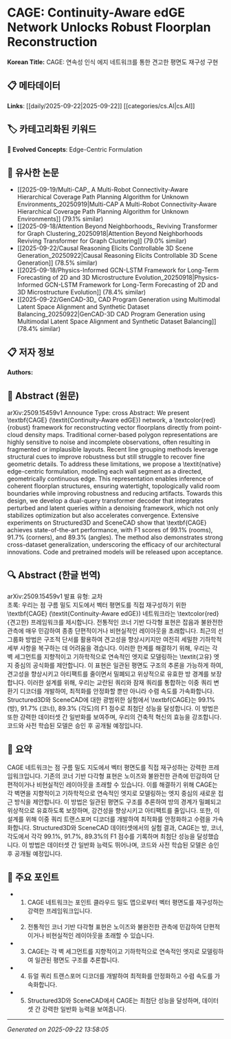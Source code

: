 # CAGE: Continuity-Aware edGE Network Unlocks Robust Floorplan Reconstruction

**Korean Title:** CAGE: 연속성 인식 에지 네트워크를 통한 견고한 평면도 재구성 구현

## 📋 메타데이터

**Links**: [[daily/2025-09-22|2025-09-22]] [[categories/cs.AI|cs.AI]]

## 🏷️ 카테고리화된 키워드
**🚀 Evolved Concepts**: Edge-Centric Formulation

## 🔗 유사한 논문
- [[2025-09-19/Multi-CAP_ A Multi-Robot Connectivity-Aware Hierarchical Coverage Path Planning Algorithm for Unknown Environments_20250919|Multi-CAP A Multi-Robot Connectivity-Aware Hierarchical Coverage Path Planning Algorithm for Unknown Environments]] (79.1% similar)
- [[2025-09-18/Attention Beyond Neighborhoods_ Reviving Transformer for Graph Clustering_20250918|Attention Beyond Neighborhoods Reviving Transformer for Graph Clustering]] (79.0% similar)
- [[2025-09-22/Causal Reasoning Elicits Controllable 3D Scene Generation_20250922|Causal Reasoning Elicits Controllable 3D Scene Generation]] (78.5% similar)
- [[2025-09-18/Physics-Informed GCN-LSTM Framework for Long-Term Forecasting of 2D and 3D Microstructure Evolution_20250918|Physics-Informed GCN-LSTM Framework for Long-Term Forecasting of 2D and 3D Microstructure Evolution]] (78.4% similar)
- [[2025-09-22/GenCAD-3D_ CAD Program Generation using Multimodal Latent Space Alignment and Synthetic Dataset Balancing_20250922|GenCAD-3D CAD Program Generation using Multimodal Latent Space Alignment and Synthetic Dataset Balancing]] (78.4% similar)

## 📋 저자 정보

**Authors:** 

## 📄 Abstract (원문)

arXiv:2509.15459v1 Announce Type: cross 
Abstract: We present \textbf{CAGE} (\textit{Continuity-Aware edGE}) network, a \textcolor{red}{robust} framework for reconstructing vector floorplans directly from point-cloud density maps. Traditional corner-based polygon representations are highly sensitive to noise and incomplete observations, often resulting in fragmented or implausible layouts. Recent line grouping methods leverage structural cues to improve robustness but still struggle to recover fine geometric details. To address these limitations, we propose a \textit{native} edge-centric formulation, modeling each wall segment as a directed, geometrically continuous edge. This representation enables inference of coherent floorplan structures, ensuring watertight, topologically valid room boundaries while improving robustness and reducing artifacts. Towards this design, we develop a dual-query transformer decoder that integrates perturbed and latent queries within a denoising framework, which not only stabilizes optimization but also accelerates convergence. Extensive experiments on Structured3D and SceneCAD show that \textbf{CAGE} achieves state-of-the-art performance, with F1 scores of 99.1\% (rooms), 91.7\% (corners), and 89.3\% (angles). The method also demonstrates strong cross-dataset generalization, underscoring the efficacy of our architectural innovations. Code and pretrained models will be released upon acceptance.

## 🔍 Abstract (한글 번역)

arXiv:2509.15459v1 발표 유형: 교차  
초록: 우리는 점 구름 밀도 지도에서 벡터 평면도를 직접 재구성하기 위한 \textbf{CAGE} (\textit{Continuity-Aware edGE}) 네트워크라는 \textcolor{red}{견고한} 프레임워크를 제시합니다. 전통적인 코너 기반 다각형 표현은 잡음과 불완전한 관측에 매우 민감하여 종종 단편적이거나 비현실적인 레이아웃을 초래합니다. 최근의 선 그룹화 방법은 구조적 단서를 활용하여 견고성을 향상시키지만 여전히 세밀한 기하학적 세부 사항을 복구하는 데 어려움을 겪습니다. 이러한 한계를 해결하기 위해, 우리는 각 벽 세그먼트를 지향적이고 기하학적으로 연속적인 엣지로 모델링하는 \textit{고유} 엣지 중심의 공식화를 제안합니다. 이 표현은 일관된 평면도 구조의 추론을 가능하게 하여, 견고성을 향상시키고 아티팩트를 줄이면서 밀폐되고 위상적으로 유효한 방 경계를 보장합니다. 이러한 설계를 위해, 우리는 교란된 쿼리와 잠재 쿼리를 통합하는 이중 쿼리 변환기 디코더를 개발하여, 최적화를 안정화할 뿐만 아니라 수렴 속도를 가속화합니다. Structured3D와 SceneCAD에 대한 광범위한 실험에서 \textbf{CAGE}는 99.1\% (방), 91.7\% (코너), 89.3\% (각도)의 F1 점수로 최첨단 성능을 달성합니다. 이 방법은 또한 강력한 데이터셋 간 일반화를 보여주며, 우리의 건축적 혁신의 효능을 강조합니다. 코드와 사전 학습된 모델은 승인 후 공개될 예정입니다.

## 📝 요약

CAGE 네트워크는 점 구름 밀도 지도에서 벡터 평면도를 직접 재구성하는 강력한 프레임워크입니다. 기존의 코너 기반 다각형 표현은 노이즈와 불완전한 관측에 민감하여 단편적이거나 비현실적인 레이아웃을 초래할 수 있습니다. 이를 해결하기 위해 CAGE는 각 벽면을 지향적이고 기하학적으로 연속적인 엣지로 모델링하는 엣지 중심의 새로운 접근 방식을 제안합니다. 이 방법은 일관된 평면도 구조를 추론하여 방의 경계가 밀폐되고 위상적으로 유효하도록 보장하며, 강건성을 향상시키고 아티팩트를 줄입니다. 또한, 이 설계를 위해 이중 쿼리 트랜스포머 디코더를 개발하여 최적화를 안정화하고 수렴을 가속화합니다. Structured3D와 SceneCAD 데이터셋에서의 실험 결과, CAGE는 방, 코너, 각도에서 각각 99.1%, 91.7%, 89.3%의 F1 점수를 기록하며 최첨단 성능을 달성했습니다. 이 방법은 데이터셋 간 일반화 능력도 뛰어나며, 코드와 사전 학습된 모델은 승인 후 공개될 예정입니다.

## 🎯 주요 포인트

- 1. CAGE 네트워크는 포인트 클라우드 밀도 맵으로부터 벡터 평면도를 재구성하는 강력한 프레임워크입니다.

- 2. 전통적인 코너 기반 다각형 표현은 노이즈와 불완전한 관측에 민감하여 단편적이거나 비현실적인 레이아웃을 초래할 수 있습니다.

- 3. CAGE는 각 벽 세그먼트를 지향적이고 기하학적으로 연속적인 엣지로 모델링하여 일관된 평면도 구조를 추론합니다.

- 4. 듀얼 쿼리 트랜스포머 디코더를 개발하여 최적화를 안정화하고 수렴 속도를 가속화합니다.

- 5. Structured3D와 SceneCAD에서 CAGE는 최첨단 성능을 달성하며, 데이터셋 간 강력한 일반화 능력을 보여줍니다.

---

*Generated on 2025-09-22 13:58:05*